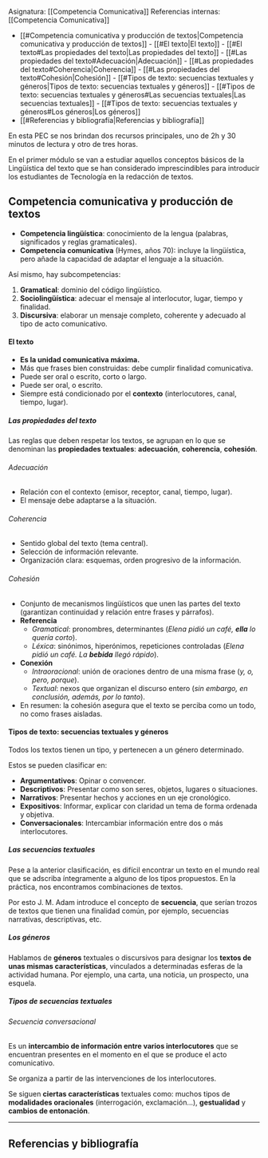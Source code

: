 Asignatura: [[Competencia Comunicativa]]
Referencias internas: [[Competencia Comunicativa]]

- [[#Competencia comunicativa y producción de textos|Competencia comunicativa y producción de textos]]
		- [[#El texto|El texto]]
			- [[#El texto#Las propiedades del texto|Las propiedades del texto]]
				- [[#Las propiedades del texto#Adecuación|Adecuación]]
				- [[#Las propiedades del texto#Coherencia|Coherencia]]
				- [[#Las propiedades del texto#Cohesión|Cohesión]]
		- [[#Tipos de texto: secuencias textuales y géneros|Tipos de texto: secuencias textuales y géneros]]
			- [[#Tipos de texto: secuencias textuales y géneros#Las secuencias textuales|Las secuencias textuales]]
			- [[#Tipos de texto: secuencias textuales y géneros#Los géneros|Los géneros]]
- [[#Referencias y bibliografía|Referencias y bibliografía]]

En esta PEC se nos brindan dos recursos principales, uno de 2h y 30 minutos de lectura y otro de tres horas.

En el primer módulo se van a estudiar aquellos conceptos básicos de la Lingüística del texto que se han considerado imprescindibles para introducir los estudiantes de Tecnología en la redacción de textos.

## Competencia comunicativa y producción de textos

- **Competencia lingüística**: conocimiento de la lengua (palabras, significados y reglas gramaticales).
- **Competencia comunicativa** (Hymes, años 70): incluye la lingüística, pero añade la capacidad de adaptar el lenguaje a la situación.

Así mismo, hay subcompetencias:
1) **Gramatical**: dominio del código lingüístico.
2) **Sociolingüística**: adecuar el mensaje al interlocutor, lugar, tiempo y finalidad.
3) **Discursiva**: elaborar un mensaje completo, coherente y adecuado al tipo de acto comunicativo.

#### El texto

- **Es la unidad comunicativa máxima.**
- Más que frases bien construidas: debe cumplir finalidad comunicativa.
- Puede ser oral o escrito, corto o largo.
- Puede ser oral, o escrito.
- Siempre está condicionado por el **contexto** (interlocutores, canal, tiempo, lugar).

##### Las propiedades del texto

Las reglas que deben respetar los textos, se agrupan en lo que se denominan las **propiedades textuales**: **adecuación**, **coherencia**, **cohesión**.

###### Adecuación

- Relación con el contexto (emisor, receptor, canal, tiempo, lugar).
- El mensaje debe adaptarse a la situación.

###### Coherencia

- Sentido global del texto (tema central).
- Selección de información relevante.
- Organización clara: esquemas, orden progresivo de la información.

###### Cohesión

- Conjunto de mecanismos lingüísticos que unen las partes del texto (garantizan continuidad y relación entre frases y párrafos).
- **Referencia**
    - _Gramatical_: pronombres, determinantes (_Elena pidió un café, **ella** lo quería corto_).
    - _Léxica_: sinónimos, hiperónimos, repeticiones controladas (_Elena pidió un café. La **bebida** llegó rápido_).
- **Conexión**
    - _Intraoracional_: unión de oraciones dentro de una misma frase (_y, o, pero, porque_).
    - _Textual_: nexos que organizan el discurso entero (_sin embargo, en conclusión, además, por lo tanto_).
- En resumen: la cohesión asegura que el texto se perciba como un todo, no como frases aisladas.

#### Tipos de texto: secuencias textuales y géneros

Todos los textos tienen un tipo, y pertenecen a un género determinado.

Estos se pueden clasificar en:
- **Argumentativos**: Opinar o convencer.
- **Descriptivos**: Presentar como son seres, objetos, lugares o situaciones.
- **Narrativos**: Presentar hechos y acciones en un eje cronológico.
- **Expositivos**: Informar, explicar con claridad un tema de forma ordenada y objetiva.
- **Conversacionales**: Intercambiar información entre dos o más interlocutores.

##### Las secuencias textuales

Pese a la anterior clasificación, es difícil encontrar un texto en el mundo real que se adscriba íntegramente a alguno de los tipos propuestos. En la práctica, nos encontramos combinaciones de textos.

Por esto J. M. Adam introduce el concepto de **secuencia**, que serían trozos de textos que tienen una finalidad común, por ejemplo, secuencias narrativas, descriptivas, etc.

##### Los géneros

Hablamos de **géneros** textuales o discursivos para designar los **textos de unas mismas características**, vinculados a determinadas esferas de la actividad humana. Por ejemplo, una carta, una noticia, un prospecto, una esquela.

##### Tipos de secuencias textuales

###### Secuencia conversacional

Es un **intercambio de información entre varios interlocutores** que se encuentran presentes en el momento en el que se produce el acto comunicativo.

Se organiza a partir de las intervenciones de los interlocutores.

Se siguen **ciertas características** textuales como: muchos tipos de **modalidades oracionales** (interrogación, exclamación...), **gestualidad** y **cambios de entonación**.









----

## Referencias y bibliografía

